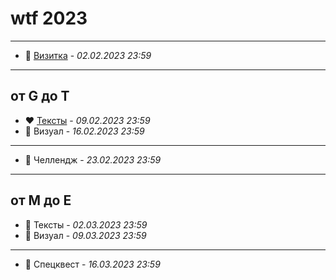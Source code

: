 # wtf 2023
----------

* 💜 [Визитка](/wtf2023/01_visitcard.htm) - *02.02.2023  23:59*

----------

## от G до T
* ❤️ [Тексты](/wtf2023/02_gpg13_texts.htm) - *09.02.2023  23:59*
* 🧡 Визуал - *16.02.2023  23:59*

----------

* 💛 Челлендж - *23.02.2023  23:59*

----------

## от M до E
* 💚 Тексты - *02.03.2023  23:59*
* 💙 Визуал - *09.03.2023  23:59*

----------

* 💜 Спецквест - *16.03.2023  23:59*
